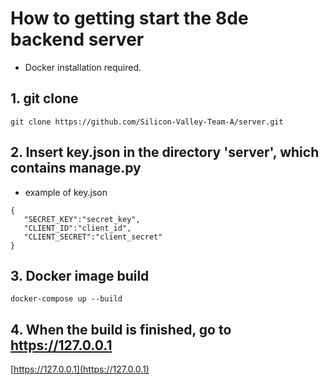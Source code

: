 # How to getting start the 8de backend server
* Docker installation required.

## 1. git clone
 ```
 git clone https://github.com/Silicon-Valley-Team-A/server.git
 ```

## 2. Insert key.json in the directory 'server', which contains manage.py
 * example of key.json
 ```
{
    "SECRET_KEY":"secret_key",
    "CLIENT_ID":"client_id",
    "CLIENT_SECRET":"client_secret"
}
 ```


## 3. Docker image build
 ```
 docker-compose up --build
 ```

## 4. When the build is finished, go to https://127.0.0.1
[https://127.0.0.1](https://127.0.0.1)